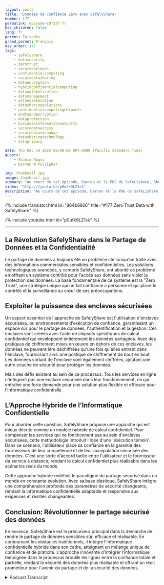 ```yaml
---
layout: posts
title: "Données de Confiance Zéro avec SafelyShare"
number: 177
permalink: episode-EDT177-fr
has_children: false
lang: fr
parent: Épisodes
grand_parent: Français
nav_order: 177
tags:
    - safelyshare
    - datasecurity
    - zerotrust
    - secureenclaves
    - confidentialcomputing
    - securedatasharing
    - dataencryption
    - hybridconfidentialcomputing
    - dataauthentication
    - datamanagement
    - witnessexecution
    - datasharingsolutions
    - confidentialcomputingchipsets
    - endtoendencryption
    - dataprotection
    - businessinformationsecurity
    - securedataaccess
    - securedataexchange
    - datasharingtechnology
    - dataprivacy

date: Thu Dec 14 2023 00:00:00 GMT-0800 (Pacific Standard Time)
guests:
    - Shamim Naqvi
    - Darren W Pulsipher

img: thumbnail.jpg
image: thumbnail.jpg
summary: "Au cours de cet épisode, Darren et le PDG de SafeLishare, Shamim Naqvi, discutent de la manière dont l'informatique confidentielle peut être utilisée pour créer des environnements collaboratifs de partage de données gérés dans le cloud."
video: "https://youtu.be/p0ufk9LZ1sk"
description: "Au cours de cet épisode, Darren et le PDG de SafeLishare, Shamim Naqvi, discutent de la manière dont l'informatique confidentielle peut être utilisée pour créer des environnements collaboratifs de partage de données gérés dans le cloud."
---
```


<div>
{% include transistor.html id="864b8920" title="#177 Zero Trust Data with SafelyShare" %}

{% include youtube.html id="p0ufk9LZ1sk" %}
</div>

---

## La Révolution SafelyShare dans le Partage de Données et la Confidentialité

Le partage de données a toujours été un problème clé lorsqu'on traite avec des informations commerciales sensibles et confidentielles. Les solutions technologiques avancées, y compris SafelyShare, ont abordé ce problème en offrant un système contrôlé pour l'accès aux données sans violer la protection des données. La base fondamentale de ce système est la "Zero Trust", une stratégie unique qui ne fait confiance à personne et qui place le contrôle et la surveillance au cœur de ses préoccupations.

## Exploiter la puissance des enclaves sécurisées

Un aspect essentiel de l'approche de SafelyShare est l'utilisation d'enclaves sécurisées, ou environnements d'exécution de confiance, garantissant un espace sûr pour le partage de données, l'authentification et la gestion. Ces enclaves sont créées avec l'aide de chipsets spécifiques de calcul confidentiel qui enveloppent entièrement les données partagées. Avec des pratiques de chiffrement mises en œuvre en dehors de ces enclaves, les données ne peuvent être déchiffrées qu'une fois qu'elles entrent dans l'enclave, fournissant ainsi une politique de chiffrement de bout en bout. Les données sortant de l'enclave sont également chiffrées, ajoutant une autre couche de sécurité pour protéger les données.

Mais des défis existent au sein de ce processus. Tous les services en ligne n'intègrent pas une enclave sécurisée dans leur fonctionnement, ce qui entraîne une forte demande pour une solution plus flexible et efficace pour l'informatique confidentielle.

## L'Approche Hybride de l'Informatique Confidentielle

Pour aborder cette question, SafelyShare propose une approche qui est mieux décrite comme un modèle hybride de calcul confidentiel. Pour compenser les services qui ne fonctionnent pas au sein d'enclaves sécurisées, cette méthodologie introduit l'idée d'une 'exécution témoin'. Dans ce scénario, l'utilisateur place sa confiance en la garantie des fournisseurs de leur compétence et de leur manipulation sécurisée des données. C'est une sorte d'accord tacite entre l'utilisateur et le fournisseur de service à distance, rendant le calcul confidentiel plus réalisable dans les scénarios réels du monde.

Cette approche hybride redéfinit le paradigme du partage sécurisé dans un monde en constante évolution. Avec sa base élastique, SafelyShare intègre une compréhension profonde des paramètres de sécurité changeants, rendant la informatique confidentielle adaptable et responsive aux exigences et réalités changeantes.

## Conclusion: Révolutionner le partage sécurisé des données

En essence, SafelyShare est le précurseur principal dans la démarche de rendre le partage de données sensibles sûr, efficace et réalisable. En contournant les obstacles traditionnels, il intègre l'informatique confidentielle hybride dans son cadre, atteignant un mélange unique de confiance et de praticité. L'approche innovante d'intégrer l'informatique témoignée dans le processus brouille les lignes entre la confiance totale et partielle, rendant la sécurité des données plus réalisable et offrant un récit prometteur pour l'avenir du partage et de la sécurité des données.



<details>
<summary> Podcast Transcript </summary>

<p></p>

</details>

